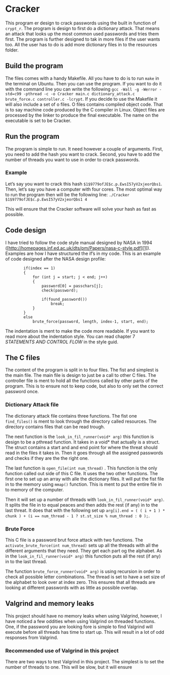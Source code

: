 # Cracker
This program er design to crack passwords using the built in function of `crypt_r`.  The program is design to first do a dictionary attack. That means an attack that looks up the most common used passwords and tries them first. The program is further designed to tak in more files if the user wants too. All the user has to do is add more dictionary files in to the resources folder. 

## Build the program
The files comes with a handy Makefile. All you have to do is to run `make` in the terminal on Ubuntu. Then you can use the program. If you want to do it with the command line you can write the following `gcc -Wall -g -Werror -std=c99 -pthread -c -o Cracker main.c dictionary_attack.c brute_force.c controller.c -lcrypt`. If you decide to use the Makefile it will also include a set of o files. O files contains compiled object code. That is to say  machine code produced by the  C compiler in Linux. Object files are processed by the linker to produce the final executable. The name on the executable is set to be Cracker.

## Run the program
The program is simple to run. It need however a couple of arguments. First, you need to add the hash you want to crack. Second, you have to add the number of threads you want to use in order to crack passwords.

### Example
Let’s say you want to crack this hash `$1$9779ofJE$c.p.EwsI57yV2xjeorQbs1`. Then, let’s say you have a computer with four cores. The most optimal way to run the program then will be the following line:
`./Cracker $1$9779ofJE$c.p.EwsI57yV2xjeorQbs1 4`

This will ensure that the Cracker software will solve your hash as fast as possible. 

## Code design
I have tried to follow the code style manual designed by NASA in 1994 ([http://homepages.inf.ed.ac.uk/dts/pm/Papers/nasa-c-style.pdf][1]). Examples are how I have structured the if’s in my code. This is an example of code designed after the NASA design profile: 

	        if(index == 1)
	        {
	            for (int j = start; j < end; j++)
	            {
	                password[0] = passchars[j];
	                check(password);
	
	                if(found_password())
	                    break;
	            }
	        }
	        else
	            brute_force(password, length, index-1, start, end);

The indentation is ment to make the code more readable. If you want to read more about the indentation style. You can read chapter 7 _STATEMENTS AND CONTROL FLOW_ in the style guid. 

## The C files
The content of the program is split in to four files. The fist and simplest is the main file. The main file is design to just be a call to other C files. The controller file is ment to hold all the functions called by other parts of the program. This is to ensure not to keep code, but also to only set the correct password once. 

### Dictionary Attack file
The dictionary attack file contains three functions. The fist one `find_files()` is ment to look through the directory called resources. The directory contains files that can be read trough. 

The next function is the `look_in_fil_runner(void* arg)` this function is design to be a pthread function. It takes in a void\* that actually is a struct. The struct contains a start and and end point for where the threat should read in the files it takes in. Then it goes through all the assigned passwords and checks if they are the the right one. 

The last function is `open_file(int num_thread)` . This function is the only  function called out side of this C file. It uses the two other functions. The first one to set up an array with alle the dictionary files. It will put the fist file in to the memory using `mmap()` function. This is ment to put the entire file in to memory of the computer.

Then it will set up a number of threads with `look_in_fil_runner(void* arg)`. It splits the file in to equal peaces and then adds the rest (if any) in to the last threat. It does that with the following set up `arg[i].end = ( ( i + 1 ) * chunk ) + (i == num_thread - 1 ? st.st_size % num_thread : 0 );`.  

### Brute Force
This C file is a password brut force attack with two functions. The `activate_brute_force(int num_thread)` sets up all the threads with all the different arguments that they need. They get each part og the alphabet. As in the `look_in_fil_runner(void* arg)` this function puts all the rest (if any) in to the last thread. 

The function `brute_force_runner(void* arg)` is using recursion in order to check all possible letter combinations. The thread is set to have a set size of the alphabet to look over at index zero. This ensures that all threads are looking at different passwords with as little as possible overlap.

## Valgrind and memory leaks 
This project should have no memory leaks when using Valgrind, however, I have noticed a few oddities when using Valgrind on threaded functions. One, if the password you are looking fore is simple to find Valgrind will execute before all threads has time to start up. This will result in a lot of odd responses from Valgrind. 

### Recommended use of Valgrind in this project
There are two ways to test Valgrind in this project. The simplest is to set the number of threads to one. This will be slow, but it will ensure  

[1]:	http://homepages.inf.ed.ac.uk/dts/pm/Papers/nasa-c-style.pdf